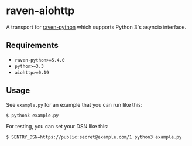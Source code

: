 # raven-aiohttp

A transport for [raven-python](https://github.com/getsentry/raven-python) which supports Python 3's asyncio interface.

## Requirements

- `raven-python>=5.4.0`
- `python>=3.3`
- `aiohttp>=0.19`

## Usage

See `example.py` for an example that you can run like this:
```bash
$ python3 example.py
```

For testing, you can set your DSN like this:
```bash
$ SENTRY_DSN=https://public:secret@example.com/1 python3 example.py
```

